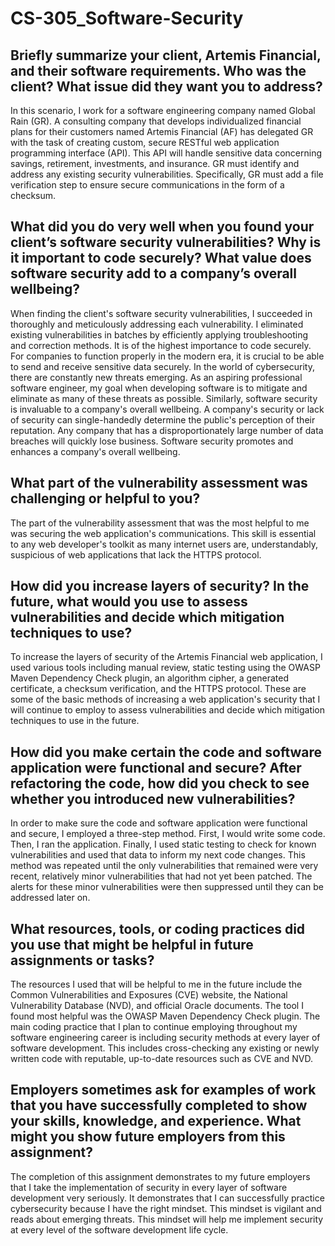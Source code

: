 # CS-305_Software-Security

## Briefly summarize your client, Artemis Financial, and their software requirements. Who was the client? What issue did they want you to address?
In this scenario, I work for a software engineering company named Global Rain (GR). A consulting company that develops individualized financial plans for their customers named Artemis Financial (AF) has delegated GR with the task of creating custom, secure RESTful web application programming interface (API). This API will handle sensitive data concerning savings, retirement, investments, and insurance. GR must identify and address any existing security vulnerabilities. Specifically, GR must add a file verification step to ensure secure communications in the form of a checksum. 

## What did you do very well when you found your client’s software security vulnerabilities? Why is it important to code securely? What value does software security add to a company’s overall wellbeing?
When finding the client's software security vulnerabilities, I succeeded in thoroughly and meticulously addressing each vulnerability. I eliminated existing vulnerabilities in batches by efficiently applying troubleshooting and correction methods. It is of the highest importance to code securely. For companies to function properly in the modern era, it is crucial to be able to send and receive sensitive data securely. In the world of cybersecurity, there are constantly new threats emerging. As an aspiring professional software engineer, my goal when developing software is to mitigate and eliminate as many of these threats as possible. Similarly, software security is invaluable to a company's overall wellbeing. A company's security or lack of security can single-handedly determine the public's perception of their reputation. Any company that has a disproportionately large number of data breaches will quickly lose business. Software security promotes and enhances a company's overall wellbeing.

## What part of the vulnerability assessment was challenging or helpful to you?
The part of the vulnerability assessment that was the most helpful to me was securing the web application's communications. This skill is essential to any web developer's toolkit as many internet users are, understandably, suspicious of web applications that lack the HTTPS protocol. 

## How did you increase layers of security? In the future, what would you use to assess vulnerabilities and decide which mitigation techniques to use?
To increase the layers of security of the Artemis Financial web application, I used various tools including manual review, static testing using the OWASP Maven Dependency Check plugin, an algorithm cipher, a generated certificate, a checksum verification, and the HTTPS protocol. These are some of the basic methods of increasing a web application's security that I will continue to employ to assess vulnerabilities and decide which mitigation techniques to use in the future. 

## How did you make certain the code and software application were functional and secure? After refactoring the code, how did you check to see whether you introduced new vulnerabilities?
In order to make sure the code and software application were functional and secure, I employed a three-step method. First, I would write some code. Then, I ran the application. Finally, I used static testing to check for known vulnerabilities and used that data to inform my next code changes. This method was repeated until the only vulnerabilities that remained were very recent, relatively minor vulnerabilities that had not yet been patched. The alerts for these minor vulnerabilities were then suppressed until they can be addressed later on. 

## What resources, tools, or coding practices did you use that might be helpful in future assignments or tasks?
The resources I used that will be helpful to me in the future include the Common Vulnerabilities and Exposures (CVE) website, the National Vulnerability Database (NVD), and official Oracle documents. The tool I found most helpful was the OWASP Maven Dependency Check plugin. The main coding practice that I plan to continue employing throughout my software engineering career is including security methods at every layer of software development. This includes cross-checking any existing or newly written code with reputable, up-to-date resources such as CVE and NVD. 

## Employers sometimes ask for examples of work that you have successfully completed to show your skills, knowledge, and experience. What might you show future employers from this assignment?
The completion of this assignment demonstrates to my future employers that I take the implementation of security in every layer of software development very seriously. It demonstrates that I can successfully practice cybersecurity because I have the right mindset. This mindset is vigilant and reads about emerging threats. This mindset will help me implement security  at every level of the software development life cycle. 
